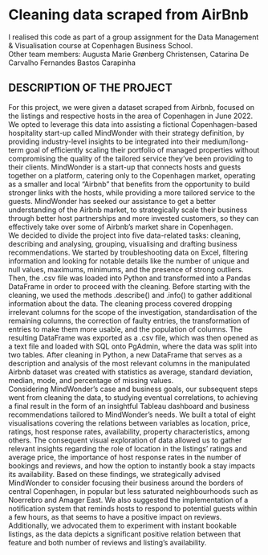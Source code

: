 # Cleaning data scraped from AirBnb
I realised this code as part of a group assignment for the Data Management & Visualisation course at Copenhagen Business School.\
Other team members: Augusta Marie Grønberg Christensen, Catarina De Carvalho Fernandes Bastos Carapinha

## DESCRIPTION OF THE PROJECT
For this project, we were given a dataset scraped from Airbnb, focused on the listings and respective hosts in the area of Copenhagen in June 2022. We opted to leverage this data into assisting a fictional Copenhagen-based hospitality start-up called MindWonder with their strategy definition, by providing industry-level insights to be integrated into their medium/long-term goal of efficiently scaling their portfolio of managed properties without compromising the quality of the tailored service they’ve been providing to their clients. MindWonder is a start-up that connects hosts and guests together on a platform, catering only to the Copenhagen market, operating as a smaller and local “Airbnb” that benefits from the opportunity to build stronger links with the hosts, while providing a more tailored service to the guests. MindWonder has seeked our assistance to get a better understanding of the Airbnb market, to strategically scale their business through better host partnerships and more invested customers, so they can effectively take over some of Airbnb’s market share in Copenhagen.\
We decided to divide the project into five data-related tasks: cleaning, describing and analysing, grouping, visualising and drafting business recommendations. We started by troubleshooting data on Excel, filtering information and looking for notable details like the number of unique and null values, maximums, minimums, and the presence of strong outliers. Then, the .csv file was loaded into Python and transformed into a Pandas DataFrame in order to proceed with the cleaning. Before starting with the cleaning, we used the methods .describe() and .info() to gather additional information about the data. The cleaning process covered dropping irrelevant columns for the scope of the investigation, standardisation of the remaining columns, the correction of faulty entries, the transformation of entries to make them more usable, and the population of columns. The resulting DataFrame was exported as a .csv file, which was then opened as a text file and loaded with SQL onto PgAdmin, where the data was split into two tables. After cleaning in Python, a new DataFrame that serves as a description and analysis of the most relevant columns in the manipulated Airbnb dataset was created with statistics as average, standard deviation, median, mode, and percentage of missing values.\
Considering MindWonder’s case and business goals, our subsequent steps went from cleaning the data, to studying eventual correlations, to achieving a final result in the form of an insightful Tableau dashboard and business recommendations tailored to MindWonder’s needs. We built a total of eight visualisations covering the relations between variables as location, price, ratings, host response rates, availability, property characteristics, among others. The consequent visual exploration of data allowed us to gather relevant insights regarding the role of location in the listings’ ratings and average price, the importance of host response rates in the number of bookings and reviews, and how the option to instantly book a stay impacts its availability.
Based on these findings, we strategically advised MindWonder to consider focusing their business around the borders of central Copenhagen, in popular but less saturated neighbourhoods such as Noerrebro and Amager East. We also suggested the implementation of a notification system that reminds hosts to respond to potential guests within a few hours, as that seems to have a positive impact on reviews. Additionally, we advocated them to experiment with instant bookable listings, as the data depicts a significant positive relation between that feature and both number of reviews and listing’s availability.
